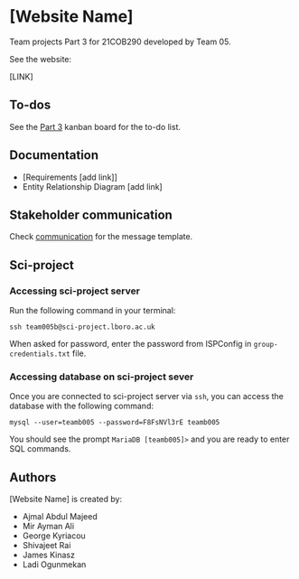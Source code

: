 # [Website Name]

Team projects Part 3 for 21COB290 developed by Team 05.

See the website:

[LINK]
## To-dos


See the [Part 3](https://trello.com/invite/b/Z0fkeBWg/68b4863a7bf33d2dcad40f90b5d0ae1f/main) kanban board for the to-do list.

## Documentation

- [Requirements  [add link]]
- Entity Relationship Diagram [add link]

## Stakeholder communication

Check [communication](https://github.com/aym183/21cob290-part-3-team-05-1/blob/development/communication) for the message template.

## Sci-project

### Accessing sci-project server

Run the following command in your terminal:

```
ssh team005b@sci-project.lboro.ac.uk
```

When asked for password, enter the password from ISPConfig in `group-credentials.txt` file.

### Accessing database on sci-project sever

Once you are connected to sci-project server via `ssh`, you can access the
database with the following command:

```
mysql --user=teamb005 --password=F8FsNVl3rE teamb005
```

You should see the prompt `MariaDB [teamb005]>` and you are ready to enter SQL commands.

## Authors

[Website Name] is created by:

- Ajmal Abdul Majeed
- Mir Ayman Ali
- George Kyriacou
- Shivajeet Rai
- James Kinasz
- Ladi Ogunmekan
